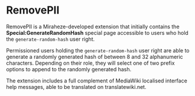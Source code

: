 # RemovePII

RemovePII is a Miraheze-developed extension that initially contains the **Special:GenerateRandomHash** special page accessible to users who hold the `generate-random-hash` user right.

Permissioned users holding the `generate-random-hash` user right are able to generate a randomly generated hash of between 8 and 32 alphanumeric characters. Depending on their role, they will select one of two prefix options to append to the randomly generated hash.

The extension includes a full complement of MediaWiki localised interface help messages, able to be translated on translatewiki.net.

